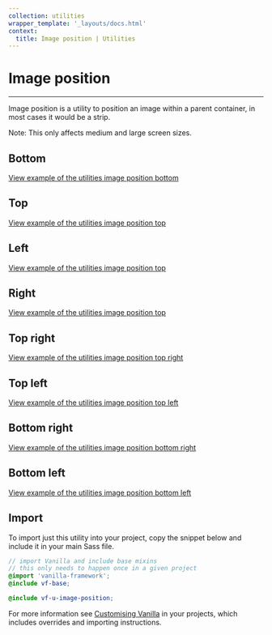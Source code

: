 ```yaml
---
collection: utilities
wrapper_template: '_layouts/docs.html'
context:
  title: Image position | Utilities
---
```


# Image position

<hr>

Image position is a utility to position an image within a parent container, in
most cases it would be a strip.

<div class="p-notification--information">
  <p class="p-notification__content">
    <span class="p-notification__title">Note:</span>
    <span class="p-notification__message">This only affects medium and large screen sizes.</span>
  </p>
</div>

## Bottom

<div class="embedded-example"><a href="../../docs/examples/utilities/image-position/bottom.html" class="js-example">
View example of the utilities image position bottom
</a></div>

## Top

<div class="embedded-example"><a href="../../docs/examples/utilities/image-position/top.html" class="js-example">
View example of the utilities image position top
</a></div>

## Left

<div class="embedded-example"><a href="../../docs/examples/utilities/image-position/left.html" class="js-example">
View example of the utilities image position top
</a></div>

## Right

<div class="embedded-example"><a href="../../docs/examples/utilities/image-position/right.html" class="js-example">
View example of the utilities image position top
</a></div>

## Top right

<div class="embedded-example"><a href="../../docs/examples/utilities/image-position/top-right.html" class="js-example">
View example of the utilities image position top right
</a></div>

## Top left

<div class="embedded-example"><a href="../../docs/examples/utilities/image-position/top-left.html" class="js-example">
View example of the utilities image position top left
</a></div>

## Bottom right

<div class="embedded-example"><a href="../../docs/examples/utilities/image-position/bottom-right.html" class="js-example">
View example of the utilities image position bottom right
</a></div>

## Bottom left

<div class="embedded-example"><a href="../../docs/examples/utilities/image-position/bottom-left.html" class="js-example">
View example of the utilities image position bottom left
</a></div>

## Import

To import just this utility into your project, copy the snippet below and include it in your main Sass file.

```scss
// import Vanilla and include base mixins
// this only needs to happen once in a given project
@import 'vanilla-framework';
@include vf-base;

@include vf-u-image-position;
```

For more information see [Customising Vanilla](/docs/customising-vanilla/) in your projects, which includes overrides and importing instructions.
